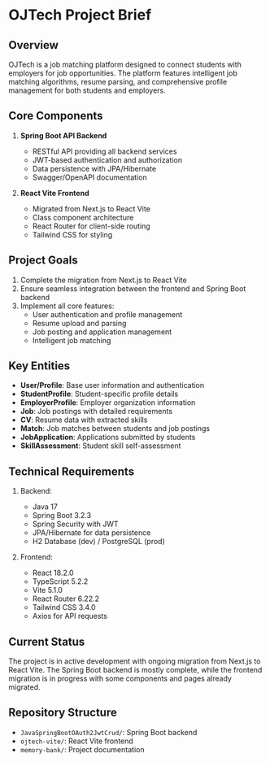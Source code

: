 # OJTech Project Brief

## Overview

OJTech is a job matching platform designed to connect students with employers for job opportunities. The platform features intelligent job matching algorithms, resume parsing, and comprehensive profile management for both students and employers.

## Core Components

1. **Spring Boot API Backend**
   - RESTful API providing all backend services
   - JWT-based authentication and authorization
   - Data persistence with JPA/Hibernate
   - Swagger/OpenAPI documentation

2. **React Vite Frontend**
   - Migrated from Next.js to React Vite
   - Class component architecture
   - React Router for client-side routing
   - Tailwind CSS for styling

## Project Goals

1. Complete the migration from Next.js to React Vite
2. Ensure seamless integration between the frontend and Spring Boot backend
3. Implement all core features:
   - User authentication and profile management
   - Resume upload and parsing
   - Job posting and application management
   - Intelligent job matching

## Key Entities

- **User/Profile**: Base user information and authentication
- **StudentProfile**: Student-specific profile details
- **EmployerProfile**: Employer organization information
- **Job**: Job postings with detailed requirements
- **CV**: Resume data with extracted skills
- **Match**: Job matches between students and job postings
- **JobApplication**: Applications submitted by students
- **SkillAssessment**: Student skill self-assessment

## Technical Requirements

1. Backend:
   - Java 17
   - Spring Boot 3.2.3
   - Spring Security with JWT
   - JPA/Hibernate for data persistence
   - H2 Database (dev) / PostgreSQL (prod)

2. Frontend:
   - React 18.2.0
   - TypeScript 5.2.2
   - Vite 5.1.0
   - React Router 6.22.2
   - Tailwind CSS 3.4.0
   - Axios for API requests

## Current Status

The project is in active development with ongoing migration from Next.js to React Vite. The Spring Boot backend is mostly complete, while the frontend migration is in progress with some components and pages already migrated.

## Repository Structure

- `JavaSpringBootOAuth2JwtCrud/`: Spring Boot backend
- `ojtech-vite/`: React Vite frontend
- `memory-bank/`: Project documentation 